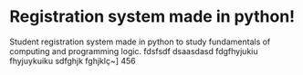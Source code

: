 # Registration system made in python!
Student registration system made in python to study fundamentals of computing and programming logic.  fdsfsdf
dsaasdasd
fdgfhyjukiu
fhyjuykuiku
sdfghjk
fghjklç~]
456

